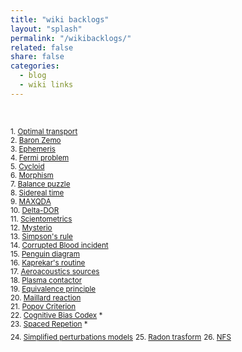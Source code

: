 ```yaml
---
title: "wiki backlogs"
layout: "splash"
permalink: "/wikibacklogs/"
related: false
share: false
categories:
  - blog
  - wiki links
---
```

<br />

<sub> 1.  [Optimal transport](https://en.wikipedia.org/wiki/Transportation_theory_(mathematics)) </sub>  
<sub> 2.  [Baron Zemo](https://en.wikipedia.org/wiki/Baron_Zemo) </sub>  
<sub> 3.  [Ephemeris](https://en.wikipedia.org/wiki/Ephemeris) </sub>  
<sub> 4.  [Fermi problem](https://en.wikipedia.org/wiki/Fermi_problem) </sub>   
<sub> 5.  [Cycloid](https://en.wikipedia.org/wiki/Cycloid) </sub>  
<sub> 6.  [Morphism](https://en.wikipedia.org/wiki/Morphism) </sub>  
<sub> 7.  [Balance puzzle](https://en.wikipedia.org/wiki/Balance_puzzle) </sub>  
<sub> 8.  [Sidereal time](https://en.wikipedia.org/wiki/Sidereal_time) </sub>  
<sub> 9.  [MAXQDA](https://en.wikipedia.org/wiki/MAXQDA) </sub>  
<sub> 10. [Delta-DOR](https://en.wikipedia.org/wiki/Delta-DOR) </sub>  
<sub> 11. [Scientometrics](https://en.wikipedia.org/wiki/Scientometrics) </sub>   
<sub> 12. [Mysterio](https://en.wikipedia.org/wiki/Mysterio) </sub>  
<sub> 13. [Simpson's rule](https://en.wikipedia.org/wiki/Simpson%27s_rule) </sub>  
<sub> 14. [Corrupted Blood incident](https://en.wikipedia.org/wiki/Corrupted_Blood_incident) </sub>  
<sub> 15. [Penguin diagram](https://en.wikipedia.org/wiki/Penguin_diagram) </sub>  
<sub> 16. [Kaprekar's routine](https://en.wikipedia.org/wiki/Kaprekar%27s_routine) </sub>  
<sub> 17. [Aeroacoustics sources](https://en.wikibooks.org/wiki/Aeroacoustics/Acoustic_Sources) </sub>  
<sub> 18. [Plasma contactor](https://en.wikipedia.org/wiki/Plasma_contactor) </sub>  
<sub> 19. [Equivalence principle](https://en.wikipedia.org/wiki/Equivalence_principle) </sub>  
<sub> 20. [Maillard reaction](https://en.wikipedia.org/wiki/Maillard_reaction) </sub>  
<sub> 21. [Popov Criterion](https://en.wikipedia.org/wiki/Popov_criterion) </sub>  
<sub> 22. [Cognitive Bias Codex](https://commons.wikimedia.org/wiki/File:Cognitive_Bias_Codex_-_180%2B_biases,_designed_by_John_Manoogian_III_(jm3).jpg) * </sub>  
<sub> 23. [Spaced Repetion](https://en.wikipedia.org/wiki/Spaced_repetition) * </sub>  
<sub> 24. [Simplified perturbations models](https://en.wikipedia.org/wiki/Simplified_perturbations_models)</sub>
<sub> 25. [Radon trasform](https://en.wikipedia.org/wiki/Radon_transform)</sub>
<sub> 26. [NFS](https://en.wikipedia.org/wiki/Network_File_System) </sub>


